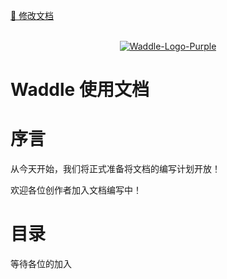 <a href="https://gitee.com/coco-ag/coco-waddle/tree/master/docs"><p>📝 修改文档</p></a>

<p align="center">
    <br>
    <a href="https://www.yuque.com/coco-central/waddle/index">
        <img alt="Waddle-Logo-Purple" src="static/cs.png"/>
    </a>
    <br>
</p>

# Waddle 使用文档
# 序言
从今天开始，我们将正式准备将文档的编写计划开放！

欢迎各位创作者加入文档编写中！

# 目录
等待各位的加入
